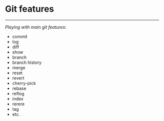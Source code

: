 # Git features
---
*Playing with main git features:*
- commit
- log
- diff
- show
- branch
- branch history
- merge
- reset
- revert
- cherry-pick
- rebase
- reflog
- index
- rerere
- tag
- etc.
